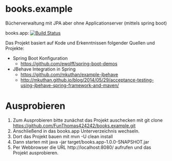 # books.example
Bücherverwaltung mit JPA aber ohne Applicationserver (mittels spring boot)

books.app:
[![Build Status](https://travis-ci.org/FunThomas424242/books.example.svg?branch=master)](https://travis-ci.org/FunThomas424242/books.example)

Das Projekt basiert auf Kode und Erkenntnissen folgender Quellen und Projekte:

* Spring Boot Konfiguration
    * https://github.com/ewolff/spring-boot-demos 
* JBehave Integration in Spring
    * https://github.com/mkuthan/example-jbehave
    * http://mkuthan.github.io/blog/2014/05/29/acceptance-testing-using-jbehave-spring-framework-and-maven/


# Ausprobieren
1. Zum Ausprobieren bitte zunächst das Projekt auschecken mit git clone https://github.com/FunThomas424242/books.example.git
2. Anschließend in das books.app Unterverzeichnis wechseln.
3. Dort das Projekt bauen mit mvn  -U clean install
4. Dann starten mit java -jar target/books.app-1.0.0-SNAPSHOT.jar
5. Per Webbrowser die URL http://localhost:8080/ aufrufen und das Projekt ausprobieren.

